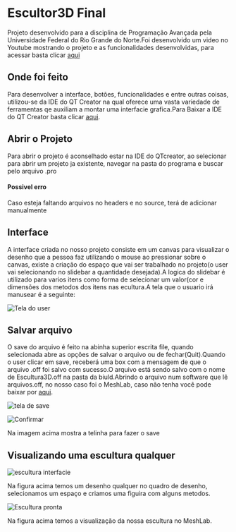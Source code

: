 # Escultor3D Final

Projeto desenvolvido para a disciplina de Programação Avançada pela Universidade Federal do Rio Grande do Norte.Foi desenvolvido um video no Youtube mostrando o projeto e as funcionalidades desenvolvidas, para acessar basta clicar [aqui](https://youtu.be/xabdqUgmzok)


## Onde foi feito

Para desenvolver a interface, botões, funcionalidades e entre outras coisas, utilizou-se da IDE do QT Creator na qual oferece uma vasta variedade de ferramentas qe auxiliam a montar uma interfacie grafica.Para Baixar a IDE do QT Creator basta clicar [aqui](https://www.qt.io/download-open-source?hsCtaTracking=9f6a2170-a938-42df-a8e2-a9f0b1d6cdce%7C6cb0de4f-9bb5-4778-ab02-bfb62735f3e5).

## Abrir o Projeto

Para abrir o projeto é aconselhado estar na IDE do QTcreator, ao selecionar para abrir um projeto ja existente, navegar na pasta do programa e buscar pelo arquivo .pro

#### Possivel erro

Caso esteja faltando arquivos no headers e no source, terá de adicionar manualmente

## Interface

A interface criada no nosso projeto consiste em um canvas para visualizar o desenho que a pessoa faz utilizando o mouse ao pressionar sobre o canvas, existe a criação do espaço que vai ser trabalhado no projeto(o user vai selecionando no slidebar a quantidade desejada).A logica do slidebar é utilizado para varios itens como forma de selecionar um valor(cor e dimensões dos metodos dos itens nas ecultura.A tela que o usuario irá manusear é a seguinte:

![Tela do user](https://github.com/efrainmpp1/Escultor3D-Final/blob/main/Imagens/InterfaceFoto.PNG)

## Salvar arquivo

O save do arquivo é feito na abinha superior escrita file, quando selecionada abre as opções de salvar o arquivo ou de fechar(Quit).Quando o user clicar em save, receberá uma box com a mensagem de que o arquivo .off foi salvo com sucesso.O arquivo está sendo salvo com o nome de Escultura3D.off na pasta da biuld.Abrindo o arquivo num software que lê arquivos.off, no nosso caso foi o MeshLab, caso não tenha você pode baixar por [aqui](https://www.meshlab.net/#download).

![tela de save](https://github.com/efrainmpp1/Escultor3D-Final/blob/main/Imagens/Tela%20de%20Save.PNG)

![Confirmar](https://github.com/efrainmpp1/Escultor3D-Final/blob/main/Imagens/ArquivoOFFgravado.PNG)

Na imagem acima mostra a telinha para fazer o save

## Visualizando uma escultura qualquer

![escultura interfacie](https://github.com/efrainmpp1/Escultor3D-Final/blob/main/Imagens/DesenhoEscultura.PNG)

Na figura acima temos um desenho qualquer no quadro de desenho, selecionamos um espaço e criamos uma figuira com alguns metodos.


![Escultura pronta](https://github.com/efrainmpp1/Escultor3D-Final/blob/main/Imagens/EsculturaNoMeshLab.PNG)

Na figura acima temos a visualização da nossa escultura no MeshLab.
